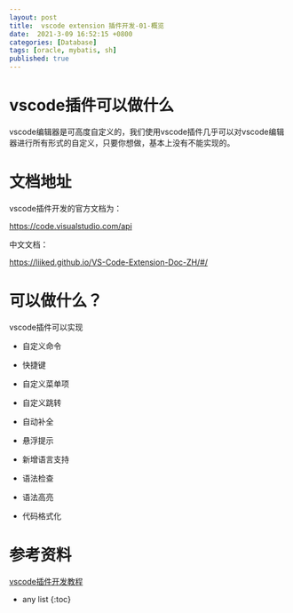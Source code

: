 ```yaml
---
layout: post
title:  vscode extension 插件开发-01-概览
date:  2021-3-09 16:52:15 +0800
categories: [Database]
tags: [oracle, mybatis, sh]
published: true
---
```


# vscode插件可以做什么

vscode编辑器是可高度自定义的，我们使用vscode插件几乎可以对vscode编辑器进行所有形式的自定义，只要你想做，基本上没有不能实现的。

# 文档地址

vscode插件开发的官方文档为：

https://code.visualstudio.com/api

中文文档：

https://liiked.github.io/VS-Code-Extension-Doc-ZH/#/

# 可以做什么？

vscode插件可以实现

- 自定义命令

- 快捷键

- 自定义菜单项

- 自定义跳转

- 自动补全

- 悬浮提示

- 新增语言支持

- 语法检查

- 语法高亮

- 代码格式化

# 参考资料

[vscode插件开发教程](https://www.jianshu.com/p/e642856f6044)

* any list
{:toc}